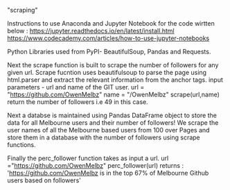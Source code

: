"scraping" 

Instructions to use Anaconda and Jupyter Notebook for the code wirtten below :
https://jupyter.readthedocs.io/en/latest/install.html
https://www.codecademy.com/articles/how-to-use-jupyter-notebooks

Python Libraries used from PyPI-  BeautifulSoup, Pandas and Requests.

Next the scrape function is built to scrape the number of followers for any given url. 
Scrape fucntion uses beautifulsoup to parse the page using html.parser and extract the relevant information from the anchor tags.
    input parameters  - url and name of the GIT user. 
    url = "https://github.com/OwenMelbz"
    name = "/OwenMelbz" 
    scrape(url,name) return the number of followers i.e 49 in this case. 

Next a databse is maintained using Pandas DataFrame object to store the data for all Melbourne users and their number of followers!
We scrape the user names of all the Melbourne based users from 100 over Pages and store them in a database with the number of followers using scrape functions. 

Finally the perc_follower function takes as input a url. 
    url ="https://github.com/OwenMelbz"
    perc_follower(url) returns :
      'https://github.com/OwenMelbz is in the top 67% of Melbourne Github users based on followers'
